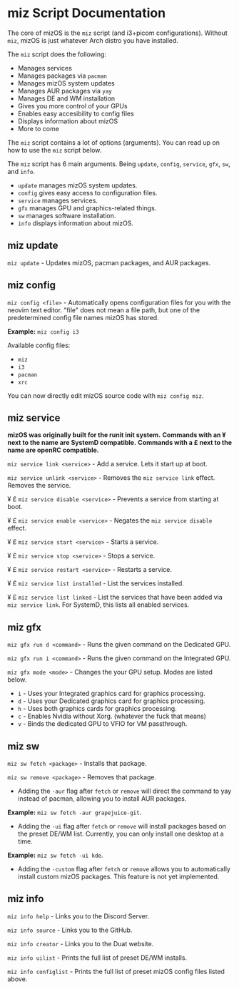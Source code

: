 # miz Script Documentation

The core of mizOS is the `miz` script (and i3+picom configurations). Without `miz`, mizOS is just whatever Arch distro you have installed.

The `miz` script does the following:
- Manages services
- Manages packages via `pacman`
- Manages mizOS system updates
- Manages AUR packages via `yay`
- Manages DE and WM installation
- Gives you more control of your GPUs
- Enables easy accesibility to config files
- Displays information about mizOS
- More to come


The `miz` script contains a lot of options (arguments). You can read up on how to use the `miz` script below.



The `miz` script has 6 main arguments. Being `update`, `config`, `service`, `gfx`, `sw`, and `info`.

- `update` manages mizOS system updates.
- `config` gives easy access to configuration files.
- `service` manages services.
- `gfx` manages GPU and graphics-related things.
- `sw` manages software installation.
- `info` displays information about mizOS.

## miz update
`miz update` - Updates mizOS, pacman packages, and AUR packages.

## miz config
`miz config <file>` - Automatically opens configuration files for you with the neovim text editor. "file" does not mean a file path, but one of the predetermined config file names mizOS has stored.

**Example:** `miz config i3`

Available config files:
- `miz`
- `i3`
- `pacman`
- `xrc`

You can now directly edit mizOS source code with `miz config miz`.

## miz service

**mizOS was originally built for the runit init system.** 
**Commands with an ¥ next to the name are SystemD compatible.**
**Commands with a £ next to the name are openRC compatible.**

`miz service link <service>` - Add a service. Lets it start up at boot.

`miz service unlink <service>` - Removes the `miz service link` effect. Removes the service.

¥ £ `miz service disable <service>` - Prevents a service from starting at boot.

¥ £ `miz service enable <service>` - Negates the `miz service disable` effect.

¥ £ `miz service start <service>` - Starts a service.

¥ £ `miz service stop <service>` - Stops a service.

¥ £ `miz service restart <service>` - Restarts a service.

¥ £ `miz service list installed` - List the services installed.

¥ £ `miz service list linked` - List the services that have been added via `miz service link`. For SystemD, this lists all enabled services. 

## miz gfx
`miz gfx run d <command>` - Runs the given command on the Dedicated GPU.

`miz gfx run i <command>` - Runs the given command on the Integrated GPU.

`miz gfx mode <mode>` - Changes the your GPU setup. Modes are listed below.
- `i` - Uses your Integrated graphics card for graphics processing.
- `d` - Uses your Dedicated graphics card for graphics processing.
- `h` - Uses both graphics cards for graphics processing.
- `c` - Enables Nvidia without Xorg. (whatever the fuck that means)
- `v` - Binds the dedicated GPU to VFIO for VM passthrough.

## miz sw
`miz sw fetch <package>` - Installs that package.

`miz sw remove <package>` - Removes that package.

- Adding the `-aur` flag after `fetch` or `remove` will direct the command to yay instead of pacman, allowing you to install AUR packages.

**Example:** `miz sw fetch -aur grapejuice-git`.

- Adding the `-ui` flag after `fetch` or `remove` will install packages based on the preset DE/WM list. Currently, you can only install one desktop at a time.

**Example:** `miz sw fetch -ui kde`.

- Adding the `-custom` flag after `fetch` or `remove` allows you to automatically install custom mizOS packages. This feature is not yet implemented.




## miz info
`miz info help` - Links you to the Discord Server.

`miz info source` - Links you to the GitHub.

`miz info creator` - Links you to the Duat website.

`miz info uilist` - Prints the full list of preset DE/WM installs.

`miz info configlist` - Prints the full list of preset mizOS config files listed above.
